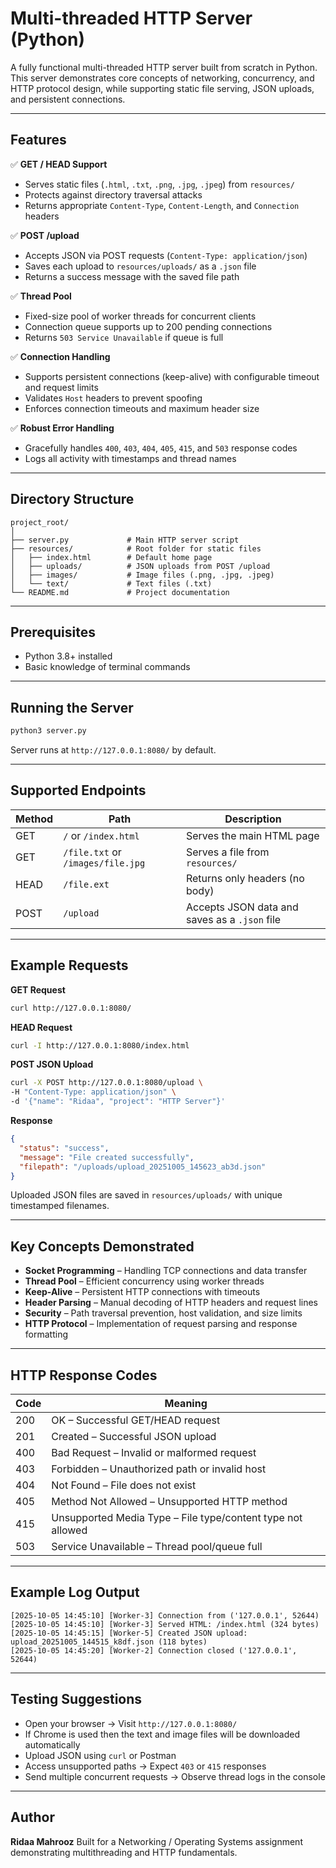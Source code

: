 # Multi-threaded HTTP Server (Python) 

A fully functional multi-threaded HTTP server built from scratch in Python. This server demonstrates core concepts of networking, concurrency, and HTTP protocol design, while supporting static file serving, JSON uploads, and persistent connections.

---

## Features

✅ **GET / HEAD Support**

* Serves static files (`.html`, `.txt`, `.png`, `.jpg`, `.jpeg`) from `resources/`
* Protects against directory traversal attacks
* Returns appropriate `Content-Type`, `Content-Length`, and `Connection` headers

✅ **POST /upload**

* Accepts JSON via POST requests (`Content-Type: application/json`)
* Saves each upload to `resources/uploads/` as a `.json` file
* Returns a success message with the saved file path

✅ **Thread Pool**

* Fixed-size pool of worker threads for concurrent clients
* Connection queue supports up to 200 pending connections
* Returns `503 Service Unavailable` if queue is full

✅ **Connection Handling**

* Supports persistent connections (keep-alive) with configurable timeout and request limits
* Validates `Host` headers to prevent spoofing
* Enforces connection timeouts and maximum header size

✅ **Robust Error Handling**

* Gracefully handles `400`, `403`, `404`, `405`, `415`, and `503` response codes
* Logs all activity with timestamps and thread names

---

## Directory Structure

```
project_root/
│
├── server.py             # Main HTTP server script
├── resources/            # Root folder for static files
│   ├── index.html        # Default home page
│   ├── uploads/          # JSON uploads from POST /upload
│   ├── images/           # Image files (.png, .jpg, .jpeg)
│   └── text/             # Text files (.txt)
└── README.md             # Project documentation
```

---

## Prerequisites

* Python 3.8+ installed
* Basic knowledge of terminal commands

---

## Running the Server

```bash
python3 server.py
```

Server runs at `http://127.0.0.1:8080/` by default.

---

## Supported Endpoints

| Method | Path                              | Description                                   |
| ------ | --------------------------------- | --------------------------------------------- |
| GET    | `/` or `/index.html`              | Serves the main HTML page                     |
| GET    | `/file.txt` or `/images/file.jpg` | Serves a file from `resources/`               |
| HEAD   | `/file.ext`                       | Returns only headers (no body)                |
| POST   | `/upload`                         | Accepts JSON data and saves as a `.json` file |

---

## Example Requests

**GET Request**

```bash
curl http://127.0.0.1:8080/
```

**HEAD Request**

```bash
curl -I http://127.0.0.1:8080/index.html
```

**POST JSON Upload**

```bash
curl -X POST http://127.0.0.1:8080/upload \
-H "Content-Type: application/json" \
-d '{"name": "Ridaa", "project": "HTTP Server"}'
```

**Response**

```json
{
  "status": "success",
  "message": "File created successfully",
  "filepath": "/uploads/upload_20251005_145623_ab3d.json"
}
```

Uploaded JSON files are saved in `resources/uploads/` with unique timestamped filenames.

---

## Key Concepts Demonstrated

* **Socket Programming** – Handling TCP connections and data transfer
* **Thread Pool** – Efficient concurrency using worker threads
* **Keep-Alive** – Persistent HTTP connections with timeouts
* **Header Parsing** – Manual decoding of HTTP headers and request lines
* **Security** – Path traversal prevention, host validation, and size limits
* **HTTP Protocol** – Implementation of request parsing and response formatting

---

## HTTP Response Codes

| Code | Meaning                                                     |
| ---- | ----------------------------------------------------------- |
| 200  | OK – Successful GET/HEAD request                            |
| 201  | Created – Successful JSON upload                            |
| 400  | Bad Request – Invalid or malformed request                  |
| 403  | Forbidden – Unauthorized path or invalid host               |
| 404  | Not Found – File does not exist                             |
| 405  | Method Not Allowed – Unsupported HTTP method                |
| 415  | Unsupported Media Type – File type/content type not allowed |
| 503  | Service Unavailable – Thread pool/queue full                |

---

## Example Log Output

```
[2025-10-05 14:45:10] [Worker-3] Connection from ('127.0.0.1', 52644)
[2025-10-05 14:45:10] [Worker-3] Served HTML: /index.html (324 bytes)
[2025-10-05 14:45:15] [Worker-5] Created JSON upload: upload_20251005_144515_k8df.json (118 bytes)
[2025-10-05 14:45:20] [Worker-2] Connection closed ('127.0.0.1', 52644)
```

---

## Testing Suggestions

* Open your browser → Visit `http://127.0.0.1:8080/`
* If Chrome is used then the text and image files will be downloaded automatically
* Upload JSON using `curl` or Postman
* Access unsupported paths → Expect `403` or `415` responses
* Send multiple concurrent requests → Observe thread logs in the console

---

## Author

**Ridaa Mahrooz**
Built for a Networking / Operating Systems assignment demonstrating multithreading and HTTP fundamentals.

